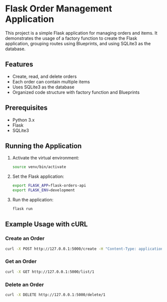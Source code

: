 # Flask Order Management Application

This project is a simple Flask application for managing orders and items. It demonstrates the usage of a factory function to create the Flask application, grouping routes using Blueprints, and using SQLite3 as the database.

## Features

- Create, read, and delete orders
- Each order can contain multiple items
- Uses SQLite3 as the database
- Organized code structure with factory function and Blueprints

## Prerequisites

- Python 3.x
- Flask
- SQLite3

## Running the Application

1. Activate the virtual environment:
   ```bash
   source venv/bin/activate
   ```
3. Set the Flask application:
   ```bash
   export FLASK_APP=flask-orders-api
   export FLASK_ENV=development
   ```
5. Run the application:
   ```bash
   flask run
   ```
## Example Usage with cURL

### Create an Order
```bash
curl -X POST http://127.0.0.1:5000/create -H "Content-Type: application/json" -d '{"CustomerID": "C001", "Items": "Item1, Item2", "ShippedAt": "2023-06-11 12:00:00", "CompletedAt": "2023-06-15 15:00:00"}'
```

### Get an Order
```bash
curl -X GET http://127.0.0.1:5000/list/1
```

### Delete an Order
```bash
curl -X DELETE http://127.0.0.1:5000/delete/1
```
